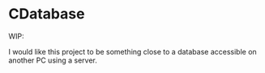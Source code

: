 # CDatabase


WIP:


I would like this project to be something close to a database accessible on another PC using a server. 
